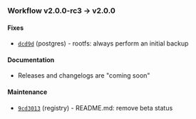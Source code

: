 ### Workflow v2.0.0-rc3 -> v2.0.0

#### Fixes

- [`dcd9d`](https://web.teamhephy.com) (postgres) - rootfs: always perform an initial backup


#### Documentation

- Releases and changelogs are "coming soon"


#### Maintenance

- [`9cd3013`](https://github.com/deis/registry/commit/9cd3013ba05160ffda907217febcb3e351a5e57f) (registry) - README.md: remove beta status
